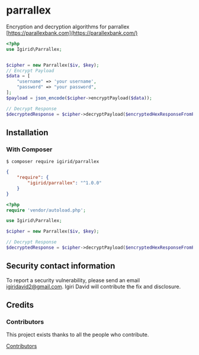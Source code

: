 # parrallex

Encryption and decryption algorithms for parrallex [https://parallexbank.com](https://parallexbank.com/)

```php
<?php
use Igirid\Parrallex;


$cipher = new Parrallex($iv, $key);
// Encrypt Payload
$data = [
    "username" => 'your username',
    "password" => "your password",
];
$payload = json_encode($cipher->encryptPayload($data));

// Decrypt Response
$decryptedResponse = $cipher->decryptPayload($encryptedHexResponseFromParrallexServer);

```

## Installation

### With Composer

```
$ composer require igirid/parrallex
```

```json
{
    "require": {
        "igirid/parrallex": "^1.0.0"
    }
}
```

```php
<?php
require 'vendor/autoload.php';

use Igirid\Parrallex;

$cipher = new Parrallex($iv, $key);

// Decrypt Response
$decryptedResponse = $cipher->decryptPayload($encryptedHexResponseFromParrallexServer);
```



## Security contact information

To report a security vulnerability, please send an email
[igiridavid2@gmail.com](mailto:igiridavid2@gmail.com).
Igiri David will contribute the fix and disclosure.

## Credits

### Contributors

This project exists thanks to all the people who contribute. 

<a href="https://github.com/Igirid/Parrallex/graphs/contributors" target="_blank">Contributors</a>



